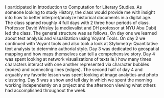 I participated in Introduction to Computation for Literary Studies. As someone looking to study History, the class would provide me with insight into how to better interpret/analyze historical documents in a digital age. The class spaned roughly 4 full days with 2 three hour periods of class. Professor David Wrisley (a medievalist and DH professor at NYU Abu Dabi) led the class. The general structure was as follows. On day one we learned about text analysis and visualization using Voyant Tools. On day 2 we continued with Voyant tools and also took a look at Stylometry: Quantitative text analysis to determine authorial style. Day 3 was dedicated to geospatial mapping and how maps themselves can tell a comprehensive story. Day 4 was spent looking at network visualizations of texts Ie.) how many times characters interact with one another represented via character bubbles (nodes) and connecting lines (edges). The second half of day 4 and arguably my favorite lesson was spent looking at image analytics and photo clustering. Day 5 was a show and tell day in which we spent the morning working independently on a project and the afternoon viewing what others had accomplished throughout the week. 
